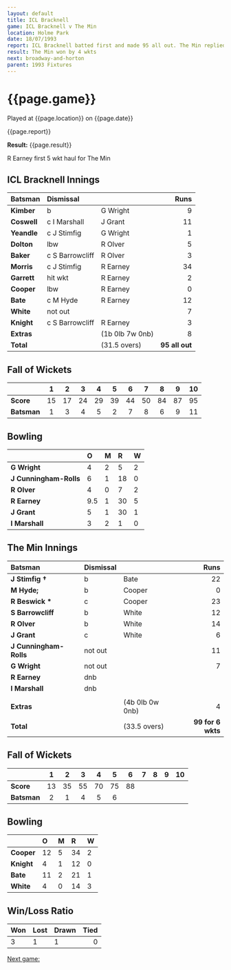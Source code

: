 ```yaml
---
layout: default
title: ICL Bracknell
game: ICL Bracknell v The Min
location: Holme Park
date: 18/07/1993
report: ICL Bracknell batted first and made 95 all out. The Min replied with 99 for 6 wkts
result: The Min won by 4 wkts
next: broadway-and-horton
parent: 1993 Fixtures
---
```


# {{page.game}}

Played at {{page.location}} on {{page.date}}

{{page.report}}

**Result:** {{page.result}}

R Earney first 5 wkt haul for The Min

## ICL Bracknell Innings

| Batsman | Dismissal |  | Runs |
|:---|:---|---|---:|
| **Kimber** | b | G Wright | 9 | 
| **Coswell** | c I Marshall | J Grant | 11 | 
| **Yeandle** | c J Stimfig | G Wright | 1 | 
| **Dolton** | lbw | R Olver | 5 | 
| **Baker** | c S Barrowcliff | R Olver | 3 | 
| **Morris** | c J Stimfig | R Earney | 34 |
| **Garrett** | hit wkt | R Earney | 2 | 
| **Cooper** | lbw | R Earney | 0 |
| **Bate** | c M Hyde | R Earney | 12 | 
| **White** | not out |  | 7 | 
| **Knight** | c S Barrowcliff | R Earney | 3 |
| **Extras** | | (1b 0lb 7w 0nb) | 8 | 
| **Total** | | (31.5 overs) | **95 all out** | 

## Fall of Wickets

| | 1 | 2 | 3 | 4 | 5 | 6 | 7 | 8 | 9 | 10 |
|---|:---:|:---:|:---:|:---:|:---:|:---:|:---:|:---:|:---:|:---:|
| **Score** | 15 | 17 | 24 | 29 | 39 | 44 | 50 | 84 | 87 | 95 |
| **Batsman** | 1 | 3 | 4 | 5 | 2 | 7 | 8 | 6 | 9 | 11 |

## Bowling

| | O | M | R | W |
|---|:---|:---|:---|:---|
| **G Wright** | 4 | 2 | 5 | 2 | 
| **J Cunningham-Rolls** | 6 | 1 | 18 | 0 | 
| **R Olver** | 4 | 0 | 7 | 2 | 
| **R Earney** | 9.5 | 1 | 30 | 5 | 
| **J Grant** | 5 | 1 | 30 | 1 |
| **I Marshall** | 3 | 2 | 1 | 0 |

## The Min Innings

| Batsman | Dismissal |  | Runs |
|:---|:---|---|---:|
| **J Stimfig  &#8224;** | b | Bate | 22 | 
| **M Hyde;** | b | Cooper | 0 | 
| **R Beswick &#42;** | c | Cooper | 23 | 
| **S Barrowcliff** | b | White | 12 | 
| **R Olver** | b | White | 14 | 
| **J Grant** | c | White | 6 | 
| **J Cunningham-Rolls** | not out |  | 11 | 
| **G Wright** | not out |  | 7 | 
| **R Earney** | dnb |  |  |
| **I Marshall** | dnb |  |  | 
|  |  |  |  | 
| **Extras** | | (4b 0lb 0w 0nb) | 4 | 
| **Total** | | (33.5 overs) | **99 for 6 wkts** | 

## Fall of Wickets

| | 1 | 2 | 3 | 4 | 5 | 6 | 7 | 8 | 9 | 10 |
|---|:---:|:---:|:---:|:---:|:---:|:---:|:---:|:---:|:---:|:---:|
| **Score** | 13 | 35 | 55 | 70 | 75 | 88 |  |  |  |  | 
| **Batsman** | 2 | 1 | 4 | 5 | 6 |  |  |  |  |  | 

## Bowling

| | O | M | R | W |
|---|:---|:---|:---|:---|
| **Cooper** | 12 | 5 | 34 | 2 | 
| **Knight** | 4 | 1 | 12 | 0 | 
| **Bate** | 11 | 2 | 21 | 1 | 
| **White** | 4 | 0 | 14 | 3 | 

## Win/Loss Ratio

| Won | Lost | Drawn | Tied |
|:---|:---|:---|---:|
| 3 | 1 | 1 | 0 |

[Next game:]({{page.next}})